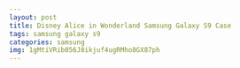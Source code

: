 ```yaml
---
layout: post
title: Disney Alice in Wonderland Samsung Galaxy S9 Case
tags: samsung galaxy s9
categories: samsung
img: 1gMtiVRib056J8ikjuf4ugRMho8GX87ph
---
```

